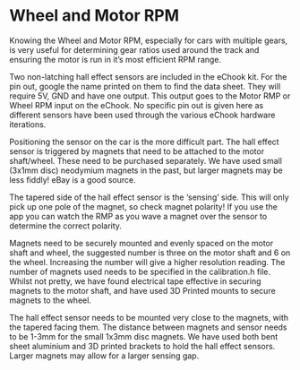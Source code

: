 # Wheel and Motor RPM

Knowing the Wheel and Motor RPM, especially for cars with multiple gears, is very useful for determining gear ratios used around the track and ensuring the motor is run in it’s most efficient RPM range.

Two non-latching hall effect sensors are included in the eChook kit. For the pin out, google the name printed on them to find the data sheet. They will require 5V, GND and have one output. This output goes to the Motor RMP or Wheel RPM input on the eChook. No specific pin out is given here as different sensors have been used through the various eChook hardware iterations.

Positioning the sensor on the car is the more difficult part. The hall effect sensor is triggered by magnets that need to be attached to the motor shaft/wheel. These need to be purchased separately. We have used small \(3x1mm disc\) neodymium magnets in the past, but larger magnets may be less fiddly! eBay is a good source.

The tapered side of the hall effect sensor is the ‘sensing’ side. This will only pick up one pole of the magnet, so check magnet polarity! If you use the app you can watch the RMP as you wave a magnet over the sensor to determine the correct polarity.

Magnets need to be securely mounted and evenly spaced on the motor shaft and wheel, the suggested number is three on the motor shaft and 6 on the wheel. Increasing the number will give a higher resolution reading. The number of magnets used needs to be specified in the calibration.h file. Whilst not pretty, we have found electrical tape effective in securing magnets to the motor shaft, and have used 3D Printed mounts to secure magnets to the wheel.

The hall effect sensor needs to be mounted very close to the magnets, with the tapered facing them. The distance between magnets and sensor needs to be 1-3mm for the small 1x3mm disc magnets. We have used both bent sheet aluminium and 3D printed brackets to hold the hall effect sensors. Larger magnets may allow for a larger sensing gap.

